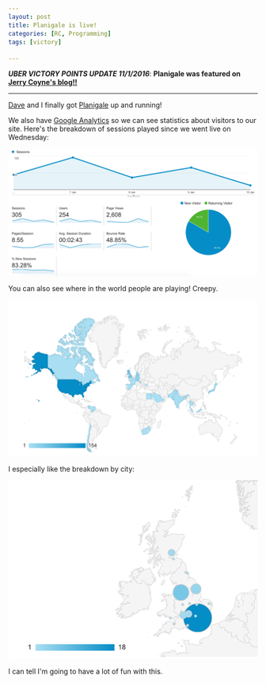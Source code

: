 ```yaml
---
layout: post
title: Planigale is live!
categories: [RC, Programming]
tags: [victory]

---
```


***UBER VICTORY POINTS UPDATE 11/1/2016***: **Planigale was featured on [Jerry Coyne's blog!!](https://whyevolutionistrue.wordpress.com/2016/01/11/a-fun-and-educational-wildlife-quiz/)**

---------------------------------------------------------------

[Dave](http://dvndrsn.com/) and I finally got [Planigale](http://planigale.dvndrsn.com/) up and running!

We also have [Google Analytics](https://www.google.com/analytics/) so we can see statistics about visitors to our site. Here's the breakdown of sessions played since we went live on Wednesday:

<img src="https://raw.githubusercontent.com/linbug/linbug.github.io/master/_downloads/google_analytics0.png" title="Google stats" style="margin: 0 auto;"/>

You can also see where in the world people are playing! Creepy.

<img src="https://raw.githubusercontent.com/linbug/linbug.github.io/master/_downloads/google_analytics.png" title="World level" style="margin: 0 auto;"/>

I especially like the breakdown by city:

<img src="https://raw.githubusercontent.com/linbug/linbug.github.io/master/_downloads/google_analytics2.png" title="Country level" style="margin: 0 auto;"/>

I can tell I'm going to have a lot of fun with this.